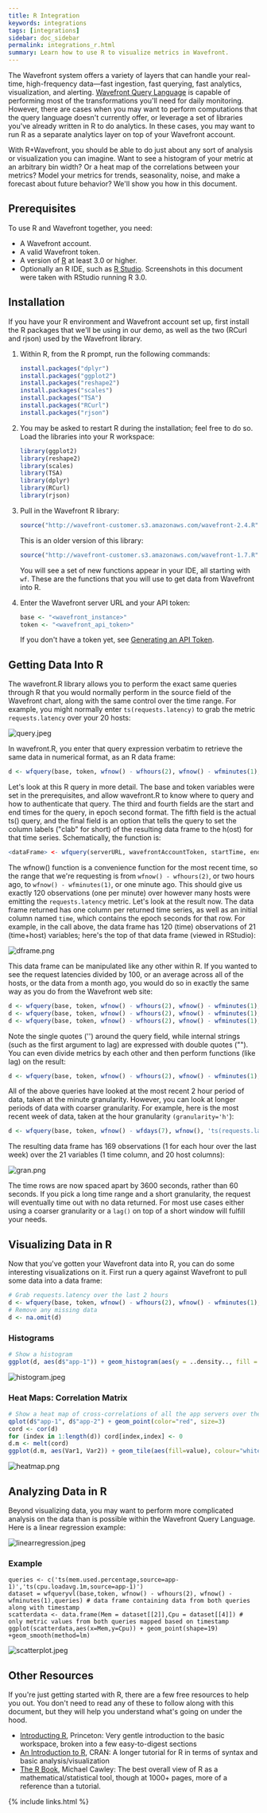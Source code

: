 ```yaml
---
title: R Integration
keywords: integrations
tags: [integrations]
sidebar: doc_sidebar
permalink: integrations_r.html
summary: Learn how to use R to visualize metrics in Wavefront.
---
```


The Wavefront system offers a variety of layers that can handle your real-time, high-frequency data&mdash;fast ingestion, fast querying, fast analytics, visualization, and alerting. [Wavefront Query Language](query_language_reference) is capable of performing most of the transformations you'll need for daily monitoring. However, there are cases when you may want to perform computations that the query language doesn't currently offer, or leverage a set of libraries you've already written in R to do analytics. In these cases, you may want to run R as a separate analytics layer on top of your Wavefront account.

With R+Wavefront, you should be able to do just about any sort of analysis or visualization you can imagine. Want to see a histogram of your metric at an arbitrary bin width? Or a heat map of the correlations between your metrics? Model your metrics for trends, seasonality, noise, and make a forecast about future behavior? We'll show you how in this document.


## Prerequisites

To use R and Wavefront together, you need:

- A Wavefront account.
- A valid Wavefront token.
- A version of [R](http://cran.rstudio.com/) at least 3.0 or higher.
- Optionally an R IDE, such as [R Studio](https://www.rstudio.com/). Screenshots in this document were taken with RStudio running R 3.0.

## Installation
If you have your R environment and Wavefront account set up, first install the R packages that we'll be using in our demo, as well as the two (RCurl and rjson) used by the Wavefront library. 

1.  Within R, from the R prompt, run the following commands:

    ```r
    install.packages("dplyr") 
    install.packages("ggplot2")
    install.packages("reshape2")
    install.packages("scales")
    install.packages("TSA")
    install.packages("RCurl")
    install.packages("rjson")
    ```

 1. You may be asked to restart R during the installation; feel free to do so. Load the libraries into your R workspace:

    ```r
    library(ggplot2)
    library(reshape2)
    library(scales)
    library(TSA)
    library(dplyr)
    library(RCurl)
    library(rjson)
    ```

 1. Pull in the Wavefront R library:

    ```r
    source("http://wavefront-customer.s3.amazonaws.com/wavefront-2.4.R")
    ```

    This is an older version of this library:

    ```r
    source("http://wavefront-customer.s3.amazonaws.com/wavefront-1.7.R")
    ```

    You will see a set of new functions appear in your IDE, all starting with `wf`. These are the functions that you will use to get data from Wavefront into R. 

 1. Enter the Wavefront server URL and your API token:

    ```r
    base <- "<wavefront_instance>"
    token <- "<wavefront_api_token>"
    ```

    If you don't have a token yet, see [Generating an API Token](wavefront_api#generating-an-api-token).

## Getting Data Into R

The wavefront.R library allows you to perform the exact same queries through R that you would normally perform in the source field of the Wavefront chart, along with the same control over the time range. For example, you might normally enter `ts(requests.latency)` to grab the metric `requests.latency` over your 20 hosts:

![query.jpeg](images/query.jpeg)

In wavefront.R, you enter that query expression verbatim to retrieve the same data in numerical format, as an R data frame:

```r
d <- wfquery(base, token, wfnow() - wfhours(2), wfnow() - wfminutes(1), 'ts(requests.latency)', clab='h')
```

Let's look at this R query in more detail. The base and token variables were set in the prerequisites, and allow wavefront.R to know where to query and how to authenticate that query. The third and fourth fields are the start and end times for the query, in epoch second format. The fifth field is the actual ts() query, and the final field is an option that tells the query to set the column labels ("clab" for short) of the resulting data frame to the h(ost) for that time series. Schematically, the function is:

```r
<dataFrame> <- wfquery(serverURL, wavefrontAccountToken, startTime, endTime, query)
```
 
The wfnow() function is a convenience function for the most recent time, so the range that we're requesting is from `wfnow() - wfhours(2)`, or two hours ago, to `wfnow() - wfminutes(1)`, or one minute ago. This should give us exactly 120 observations (one per minute) over however many hosts were emitting the `requests.latency` metric.
Let's look at the result now. The data frame returned has one column per returned time series, as well as an initial column named `time`, which contains the epoch seconds for that row. For example, in the call above, the data frame has 120 (time) observations of 21 (time+host) variables; here's the top of that data frame (viewed in RStudio):

![dframe.png](images/dframe.png)

This data frame can be manipulated like any other within R.
If you wanted to see the request latencies divided by 100, or an average across all of the hosts, or the data from a month ago, you would do so in exactly the same way as you do from the Wavefront web site:

```r
d <- wfquery(base, token, wfnow() - wfhours(2), wfnow() - wfminutes(1), 'ts(requests.latency) / 100', clab='h')
d <- wfquery(base, token, wfnow() - wfhours(2), wfnow() - wfminutes(1), 'avg(ts(requests.latency))', clab='h')
d <- wfquery(base, token, wfnow() - wfhours(2), wfnow() - wfminutes(1), 'lag("one month ago", avg(ts(requests.latency)))', clab='h')
```

Note the single quotes ('') around the query field, while internal strings (such as the first argument to lag) are expressed with double quotes (""). You can even divide metrics by each other and then perform functions (like lag) on the result:

```r
d <- wfquery(base, token, wfnow() - wfhours(2), wfnow() - wfminutes(1), 'lag("one month ago", ts(requests.failures.num) / ts(requests.total.num))', clab='h')
```

All of the above queries have looked at the most recent 2 hour period of data, taken at the minute granularity. However, you can look at longer periods of data with coarser granularity. For example, here is the most recent week of data, taken at the hour granularity `(granularity='h'`):

```r
d <- wfquery(base, token, wfnow() - wfdays(7), wfnow(), 'ts(requests.latency)', clab='h', granularity='h')
```

The resulting data frame has 169 observations (1 for each hour over the last week) over the 21 variables (1 time column, and 20 host columns):

![gran.png](images/gran.png)

The time rows are now spaced apart by 3600 seconds, rather than 60 seconds. If you pick a long time range and a short granularity, the request will eventually time out with no data returned. For most use cases either using a coarser granularity or a `lag()` on top of a short window will fulfill your needs.

## Visualizing Data in R
Now that you've gotten your Wavefront data into R, you can do some interesting visualizations on it. First run a query against Wavefront to pull some data into a data frame:

```r
# Grab requests.latency over the last 2 hours
d <- wfquery(base, token, wfnow() - wfhours(2), wfnow() - wfminutes(1), 'ts(requests.latency)', clab='h')
# Remove any missing data
d <- na.omit(d)
```

### Histograms

```r
# Show a histogram
ggplot(d, aes(d$"app-1")) + geom_histogram(aes(y = ..density.., fill = ..count..), binwidth=5) + geom_density()
```
![histogram.jpeg](images/histogram.jpeg)

### Heat Maps: Correlation Matrix
 
```r
# Show a heat map of cross-correlations of all the app servers over the full 2h window
qplot(d$"app-1", d$"app-2") + geom_point(color="red", size=3)
cord <- cor(d)
for (index in 1:length(d)) cord[index,index] <- 0
d.m <- melt(cord)
ggplot(d.m, aes(Var1, Var2)) + geom_tile(aes(fill=value), colour="white") + scale_fill_gradient(low="white", high="steelblue")
```

![heatmap.png](images/heatmap.png)

## Analyzing Data in R
Beyond visualizing data, you may want to perform more complicated analysis on the data than is possible within the Wavefront Query Language. Here is a linear regression example:

![linearregression.jpeg](images/linearregression.jpeg)

### Example

```
queries <- c('ts(mem.used.percentage,source=app-1)','ts(cpu.loadavg.1m,source=app-1)')
dataset = wfqueryvl(base,token, wfnow() - wfhours(2), wfnow() - wfminutes(1),queries) # data frame containing data from both queries along with timestamp
scatterdata <- data.frame(Mem = dataset[[2]],Cpu = dataset[[4]]) # only metric values from both queries mapped based on timestamp
ggplot(scatterdata,aes(x=Mem,y=Cpu)) + geom_point(shape=19) +geom_smooth(method=lm)
```

![scatterplot.jpeg](images/scatterplot.jpeg)

## Other Resources
If you're just getting started with R, there are a few free resources to help you out. You don't need to read any of these to follow along with this document, but they will help you understand what's going on under the hood.

- [Introducting R](http://data.princeton.edu/R/default.html), Princeton: Very gentle introduction to the basic workspace, broken into a few easy-to-digest sections 
- [An Introduction to R](http://cran.r-project.org/doc/manuals/R-intro.html), CRAN: A longer tutorial for R in terms of syntax and basic analysis/visualization
- [The R Book](https://archive.org/download/TheRBook/The_R_Book-Crawley.pdf), Michael Cawley: The best overall view of R as a mathematical/statistical tool, though at 1000+ pages, more of a reference than a tutorial.


{% include links.html %}
